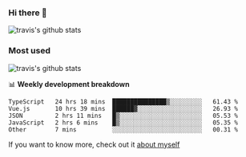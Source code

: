 ### Hi there 👋

<!--
**HondryTravis/HondryTravis** is a ✨ _special_ ✨ repository because its `README.md` (this file) appears on your GitHub profile.

Here are some ideas to get you started:

- 🔭 I’m currently working on ...
- 🌱 I’m currently learning ...
- 👯 I’m looking to collaborate on ...
- 🤔 I’m looking for help with ...
- 💬 Ask me about ...
- 📫 How to reach me: ...
- 😄 Pronouns: ...
- ⚡ Fun fact: ...
-->

![travis's github stats](https://github-readme-stats.vercel.app/api?username=HondryTravis&hide=stars)
### Most used
![travis's github stats](https://github-readme-stats.anuraghazra1.vercel.app/api/top-langs/?username=HondryTravis&layout=compact&hide_title=true)

📊 **Weekly development breakdown**

<!--START_SECTION:waka-->

```text
TypeScript   24 hrs 18 mins  ███████████████▒░░░░░░░░░   61.43 %
Vue.js       10 hrs 39 mins  ██████▓░░░░░░░░░░░░░░░░░░   26.93 %
JSON         2 hrs 11 mins   █▒░░░░░░░░░░░░░░░░░░░░░░░   05.53 %
JavaScript   2 hrs 6 mins    █▒░░░░░░░░░░░░░░░░░░░░░░░   05.35 %
Other        7 mins          ░░░░░░░░░░░░░░░░░░░░░░░░░   00.31 %
```

<!--END_SECTION:waka-->

If you want to know more, check out it [about myself](https://hondrytravis.github.io/)

